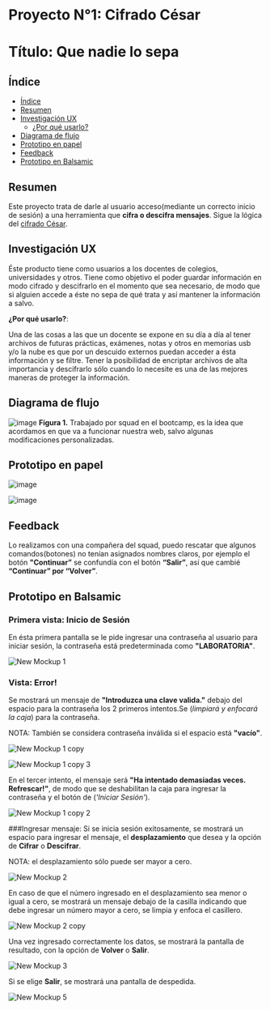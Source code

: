 # Proyecto N°1: Cifrado César
# Título: Que nadie lo sepa

## Índice

- [Índice](#índice)
- [Resumen](#resumen)
- [Investigación UX](#investigación-UX)
  - [¿Por qué usarlo?](#por-qué-usarlo)
- [Diagrama de flujo](#diagrama-de-flujo)
- [Prototipo en papel](#prototipo-en-papel)
- [Feedback](#feedback)
- [Prototipo en Balsamic](#prototipo-en-balsamic)

## Resumen

Este proyecto trata de darle al usuario acceso(mediante un correcto inicio de sesión) a una herramienta que **cifra o descifra mensajes**.
Sigue la lógica del [cifrado César](https://es.wikipedia.org/wiki/Cifrado_C%C3%A9sar).

## Investigación UX
Éste producto tiene como usuarios a los docentes de colegios, universidades y otros.
Tiene como objetivo el poder guardar información en modo cifrado y descifrarlo en el momento que sea necesario, de modo que si alguien accede a éste no sepa de qué trata y así mantener la información a salvo.

**¿Por qué usarlo?**:

Una de las cosas a las que un docente se expone en su día a día al tener archivos de futuras prácticas, exámenes, notas y otros en memorias usb y/o la nube es que por un descuido externos puedan acceder a ésta información y se filtre. Tener la posibilidad de encriptar archivos de alta importancia y descifrarlo sólo cuando lo necesite es una de las mejores maneras de proteger la información.

## Diagrama de flujo

![image](https://user-images.githubusercontent.com/51327685/58820374-13146c80-85f8-11e9-96d5-56aa4108ac2f.png)
**Figura 1.** Trabajado por squad en el bootcamp, es la idea que acordamos en que va a funcionar nuestra web, salvo algunas modificaciones personalizadas.
## Prototipo en papel

![image](https://user-images.githubusercontent.com/51327685/58822028-1c073d00-85fc-11e9-8a5a-ae460d1b4043.png)

![image](https://user-images.githubusercontent.com/51327685/58823701-f11ee800-85ff-11e9-8124-9e2a04257b1d.png)

## Feedback

Lo realizamos con una compañera del squad, puedo rescatar que algunos comandos(botones) no tenían asignados nombres claros, por ejemplo el botón **"Continuar”** se confundía con el botón **“Salir”**, así que cambié **“Continuar” por “Volver”**.

## Prototipo en Balsamic

### Primera vista: Inicio de Sesión
En ésta primera pantalla se le pide ingresar una contraseña al usuario para iniciar sesión, la contraseña está predeterminada como **"LABORATORIA"**.

![New Mockup 1](https://user-images.githubusercontent.com/51327685/58885897-9db4a480-86a8-11e9-9bf3-88a336be6cd7.png)

### Vista: Error!
Se mostrará un mensaje de **"Introduzca una clave valida."** debajo del espacio para la contraseña los 2 primeros intentos.Se (_limpiará y enfocará la caja_) para la contraseña.

NOTA: También se considera contraseña inválida si el espacio está **"vacío"**.

![New Mockup 1 copy](https://user-images.githubusercontent.com/51327685/58886040-dc4a5f00-86a8-11e9-94a6-537384b6184e.png)

![New Mockup 1 copy 3](https://user-images.githubusercontent.com/51327685/58886134-026fff00-86a9-11e9-885b-3ee0e02e2702.png)

En el tercer intento, el mensaje será **"Ha intentado demasiadas veces. Refrescar!"**, de modo que se deshabilitan la caja para ingresar la contraseña y el botón de (_'Iniciar Sesión'_).

![New Mockup 1 copy 2](https://user-images.githubusercontent.com/51327685/58885974-c046bd80-86a8-11e9-9028-fcf2afa8cf36.png)

###Ingresar mensaje:
Si se inicia sesión exitosamente, se mostrará un espacio para ingresar el mensaje, el **desplazamiento** que desea y la opción de **Cifrar** o **Descifrar**.

NOTA: el desplazamiento sólo puede ser mayor a cero.

![New Mockup 2](https://user-images.githubusercontent.com/51327685/58886200-1ca9dd00-86a9-11e9-8949-d13a2daed2c0.png)

En caso de que el número ingresado en el desplazamiento sea menor o igual a cero, se mostrará un mensaje debajo de la casilla indicando que debe ingresar un número mayor a cero, se limpia y enfoca el casillero.

![New Mockup 2 copy](https://user-images.githubusercontent.com/51327685/58886241-2df2e980-86a9-11e9-832d-210fb71cce27.png)

Una vez ingresado correctamente los datos, se mostrará la pantalla de resultado, con la opción de **Volver** o **Salir**.

![New Mockup 3](https://user-images.githubusercontent.com/51327685/58886358-5ed31e80-86a9-11e9-8b6a-86578a417b70.png)

Si se elige **Salir**, se mostrará una pantalla de despedida.

![New Mockup 5](https://user-images.githubusercontent.com/51327685/58886390-6bf00d80-86a9-11e9-8522-c5fd01d754e7.png)
